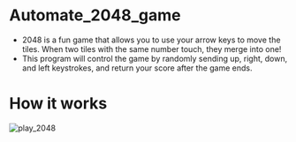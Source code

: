 # Automate_2048_game
- 2048 is a fun game that allows you to use your arrow keys to move the tiles. When two tiles with the same number touch, they merge into one!
- This program will control the game by randomly sending up, right, down, and left keystrokes, and return your score after the game ends.

# How it works
![play_2048](https://user-images.githubusercontent.com/84894614/124222286-20b7bb80-db0a-11eb-9f42-f72b2a85753b.gif)
